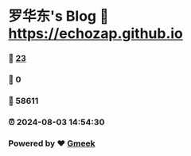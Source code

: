 # 罗华东's Blog :link: https://echozap.github.io 
### :page_facing_up: [23](https://echozap.github.io/tag.html) 
### :speech_balloon: 0 
### :hibiscus: 58611 
### :alarm_clock: 2024-08-03 14:54:30 
### Powered by :heart: [Gmeek](https://github.com/Meekdai/Gmeek)
